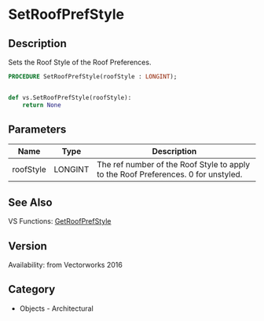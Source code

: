 # SetRoofPrefStyle

## Description
Sets the Roof Style of the Roof Preferences.

```pascal
PROCEDURE SetRoofPrefStyle(roofStyle : LONGINT);
```

```python

def vs.SetRoofPrefStyle(roofStyle):
    return None
```

## Parameters
|Name|Type|Description|
|---|---|---|
|roofStyle|LONGINT|The ref number of the Roof Style to apply to the Roof Preferences. 0 for unstyled.|

## See Also
VS Functions:
[GetRoofPrefStyle](GetRoofPrefStyle.md)

## Version
Availability: from Vectorworks 2016
## Category
* Objects - Architectural

